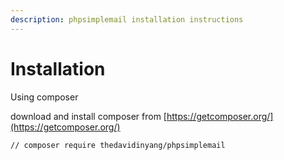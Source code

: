 ```yaml
---
description: phpsimplemail installation instructions
---
```


# Installation

Using composer

download and install composer from [https://getcomposer.org/](https://getcomposer.org/)

```
// composer require thedavidinyang/phpsimplemail
```
